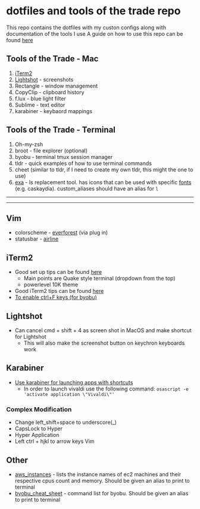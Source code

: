 # dotfiles and tools of the trade repo 
This repo contains the dotfiles with my custon configs along with documentation of the tools I use
A guide on how to use this repo can be found [here](https://www.atlassian.com/git/tutorials/dotfiles)

## Tools of the Trade - Mac
1. [iTerm2](#iTerm2)
2. [Lightshot](#Lightshot) - screenshots
3. Rectangle - window management
4. CopyClip - clipboard history
5. f.lux - blue light filter
6. Sublime - text editor
7. karabiner - keybaord mappings
  

## Tools of the Trade - Terminal
1. Oh-my-zsh
2. broot - file explorer (optional)
3. byobu - terminal tmux session manager
4. tldr - quick examples of how to use terminal commands
5. cheet (similar to tldr, if I need to create my own tldr, this might the one to use)
6. [exa](https://the.exa.website) - ls replacement tool. has icons that can be used with specific [fonts](https://www.nerdfonts.com) (e.g. caskaydia). custom_aliases should have an alias for `l`

---
---

## Vim
- colorscheme - [everforest](https://github.com/sainnhe/everforest) (via plug in)
- statusbar - [airline](https://github.com/vim-airline/vim-airline)

## iTerm2
- Good set up tips can be found [here](https://www.youtube.com/watch?v=0MiGnwPdNGE)
  - Main points are Quake style terminal (dropdown from the top)
  - powerlevel 10K theme
- Good iTerm2 tips can be found [here](https://stevenpcurtis.medium.com/make-your-life-easier-with-iterm2-a-terminal-replacement-343c08fc854f)
- [To enable ctrl+F keys (for byobu)](https://apple.stackexchange.com/questions/281033/sending-ctrlfunction-key-on-iterm2)

## Lightshot
* Can cancel cmd + shift + 4 as screen shot in MacOS and make shortcut for Lightshot 
  * This will also make the screenshot button on keychron keyboards work

## Karabiner
- [Use karabiner for launching apps with shortcuts](https://www.tristanfarmer.dev/blog/using-karabiner-for-app-window-management)
  - In order to launch vivaldi use the following command: `osascript -e 'activate application \"Vivaldi\"'`
### Complex Modification
- Change left_shift+space to underscore(_)
- CapsLock to Hyper
- Hyper Application
- Left ctrl + hjkl to arrow keys Vim

## Other
- <ins>aws_instances</ins> - lists the instance names of ec2 machines and their respective cpus count and memory. Should be given an alias to print to terminal
- <ins>byobu_cheat_sheet</ins> - command list for byobu. Should be given an alias to print to terminal
